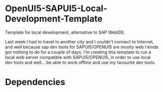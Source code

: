 # OpenUI5-SAPUI5-Local-Development-Template
Template for local development, alternative to SAP WebIDE.

Last week I had to travel to another city and I couldn't connect to Internet, and well because sap dev tools for SAPUI5/OPENUI5 are mostly web I kinda got nothing to do for a couple of days. I'm creating this template to run a local web server compatible with SAPUI5/OPENUI5, in order to use local dev tools and well... be able to work offline and use my favourite dev tools.

# Dependencies
